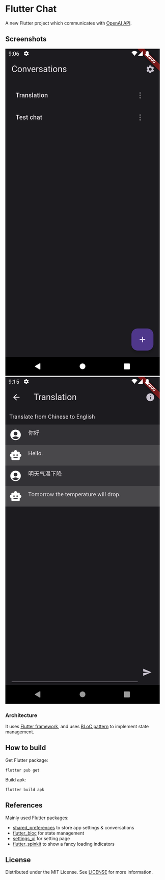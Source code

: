 # Flutter Chat

A new Flutter project which communicates with [OpenAI API](https://platform.openai.com/).

## Screenshots

![Screenshot 1](/document/readme_screenshot_01.png)
![Screenshot 2](/document/readme_screenshot_02.png)

### Architecture

It uses [Flutter framework](https://flutter.dev/), and uses [BLoC pattern](https://pub.dev/packages/flutter_bloc) to implement state management.

## How to build

Get Flutter package:

```
flutter pub get
```

Build apk:

```
flutter build apk
```

## References

Mainly used Flutter packages:

- [shared_preferences](https://pub.dev/packages/shared_preferences) to store app settings & conversations
- [flutter_bloc](https://pub.dev/packages/flutter_bloc) for state management
- [settings_ui](https://pub.dev/packages/settings_ui) for setting page
- [flutter_spinkit](https://pub.dev/packages/flutter_spinkit) to show a fancy loading indicators

## License

Distributed under the MIT License. See [LICENSE](LICENSE) for more information.
